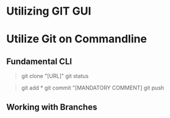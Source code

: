 # Utilizing GIT GUI

# Utilize Git on Commandline

## Fundamental CLI 

> git clone "[URL]"
> git status 

> git add * 
> git commit "[MANDATORY COMMENT]
> git push

## Working with Branches
